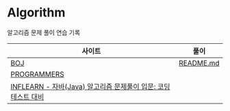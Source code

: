 # Algorithm
알고리즘 문제 풀이 연습 기록

| 사이트  | 풀이                                                                           |
|------|------------------------------------------------------------------------------|
|  [BOJ](https://www.acmicpc.net/)    | [README.md](https://github.com/princenim/algorithm/tree/master/src/main/BOJ) |
|  [PROGRAMMERS](https://school.programmers.co.kr/learn/challenges?order=recent&page=1&languages=java&partIds=33882)  |                                                                              |
|  [INFLEARN - 자바(Java) 알고리즘 문제풀이 입문: 코딩테스트 대비](https://www.inflearn.com/course/%EC%9E%90%EB%B0%94-%EC%95%8C%EA%B3%A0%EB%A6%AC%EC%A6%98-%EB%AC%B8%EC%A0%9C%ED%92%80%EC%9D%B4-%EC%BD%94%ED%85%8C%EB%8C%80%EB%B9%84/dashboard) |                                                                              |